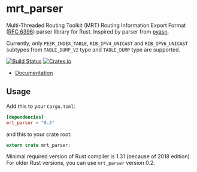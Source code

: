 mrt_parser
========

Multi-Threaded Routing Toolkit (MRT) Routing Information Export Format ([RFC 6396](https://tools.ietf.org/html/rfc6396)) parser 
library for Rust.
Inspired by parser from [pyasn](https://github.com/hadiasghari/pyasn).

Currently, only `PEER_INDEX_TABLE`, `RIB_IPV4_UNICAST` and `RIB_IPV6_UNICAST` subtypes from `TABLE_DUMP_V2` type and `TABLE_DUMP` type  are supported.

[![Build Status](https://travis-ci.org/JakubOnderka/mrt_parser.svg?branch=master)](https://travis-ci.org/JakubOnderka/mrt_parser)
[![Crates.io](https://img.shields.io/crates/v/mrt_parser.svg)](https://crates.io/crates/mrt_parser)

- [Documentation](https://docs.rs/mrt_parser)

## Usage

Add this to your `Cargo.toml`:

```toml
[dependencies]
mrt_parser = "0.3"
```

and this to your crate root:

```rust
extern crate mrt_parser;
```

Minimal required version of Rust compiler is 1.31 (because of 2018 edition). For older Rust versions, you can use
`mrt_parser` version 0.2. 

